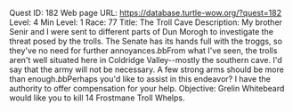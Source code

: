 Quest ID: 182
Web page URL: https://database.turtle-wow.org/?quest=182
Level: 4
Min Level: 1
Race: 77
Title: The Troll Cave
Description: My brother Senir and I were sent to different parts of Dun Morogh to investigate the threat posed by the trolls. The Senate has its hands full with the troggs, so they've no need for further annoyances.$b$bFrom what I've seen, the trolls aren't well situated here in Coldridge Valley--mostly the southern cave. I'd say that the army will not be necessary. A few strong arms should be more than enough.$b$bPerhaps you'd like to assist in this endeavor? I have the authority to offer compensation for your help.
Objective: Grelin Whitebeard would like you to kill 14 Frostmane Troll Whelps.
